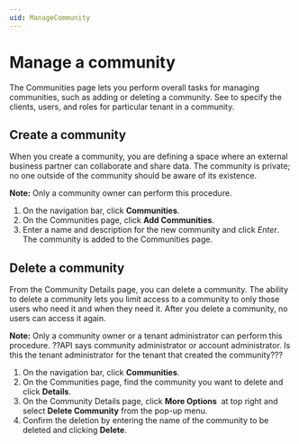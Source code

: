 ```yaml
---
uid: ManageCommunity
---
```


# Manage a community

The Communities page lets you perform overall tasks for managing communities, such as adding or deleting a community. See <Manage tenants in a community> to specify the clients, users, and roles for particular tenant in a community.

## Create a community

When you create a community, you are defining a space where an external business partner can collaborate and share data. The community is private; no one outside of the community should be aware of its existence.

**Note:** Only a community owner can perform this procedure.

1. On the navigation bar, click **Communities**.
2. On the Communities page, click **Add Communities**.
3. Enter a name and description for the new community and click *Enter*. The community is added to the Communities page.

## Delete a community

From the Community Details page, you can delete a community. The ability to delete a community lets you limit access to a community to only those users who need it and when they need it. After you delete a community, no users can access it again.

**Note:** Only a community owner or a tenant administrator can perform this procedure. ??API says community administrator or account administrator. Is this the tenant administrator for the tenant that created the community???
1. On the navigation bar, click **Communities**.
2. On the Communities page, find the community you want to delete and click **Details**.
3. On the Community Details page, click **More Options** <image> at top right and select **Delete Community** from the pop-up menu.
4. Confirm the deletion by entering the name of the community to be deleted and clicking **Delete**.
